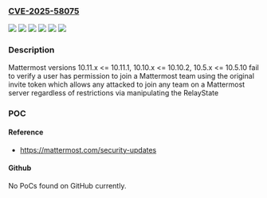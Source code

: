### [CVE-2025-58075](https://cve.mitre.org/cgi-bin/cvename.cgi?name=CVE-2025-58075)
![](https://img.shields.io/static/v1?label=Product&message=Mattermost&color=blue)
![](https://img.shields.io/static/v1?label=Version&message=&color=brightgreen)
![](https://img.shields.io/static/v1?label=Version&message=10.10.0%20&color=brightgreen)
![](https://img.shields.io/static/v1?label=Version&message=10.11.0%20&color=brightgreen)
![](https://img.shields.io/static/v1?label=Version&message=10.5.0%20&color=brightgreen)
![](https://img.shields.io/static/v1?label=Vulnerability&message=CWE-862%3A%20Missing%20Authorization&color=brightgreen)

### Description

Mattermost versions 10.11.x <= 10.11.1, 10.10.x <= 10.10.2, 10.5.x <= 10.5.10 fail to verify a user has permission to join a Mattermost team using the original invite token which allows any attacked to join any team on a Mattermost server regardless of restrictions via manipulating the RelayState

### POC

#### Reference
- https://mattermost.com/security-updates

#### Github
No PoCs found on GitHub currently.

